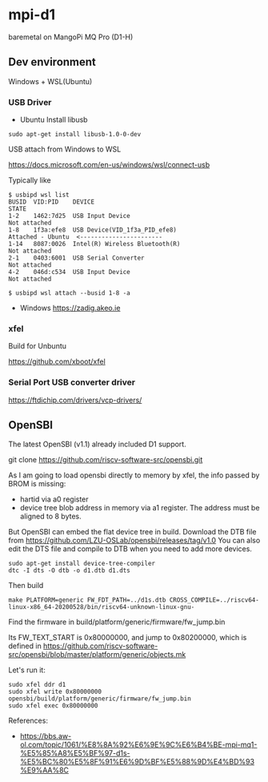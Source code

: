 # mpi-d1
baremetal on MangoPi MQ Pro (D1-H)

## Dev environment

Windows + WSL(Ubuntu)

### USB Driver

- Ubuntu
Install libusb
```
sudo apt-get install libusb-1.0-0-dev
```

USB attach from Windows to WSL

https://docs.microsoft.com/en-us/windows/wsl/connect-usb

Typically like
```
$ usbipd wsl list
BUSID  VID:PID    DEVICE                                                        STATE
1-2    1462:7d25  USB Input Device                                              Not attached
1-8    1f3a:efe8  USB Device(VID_1f3a_PID_efe8)                                 Attached - Ubuntu  <-----------------------
1-14   8087:0026  Intel(R) Wireless Bluetooth(R)                                Not attached
2-1    0403:6001  USB Serial Converter                                          Not attached
4-2    046d:c534  USB Input Device                                              Not attached

$ usbipd wsl attach --busid 1-8 -a

```

- Windows
https://zadig.akeo.ie

### xfel

Build for Unbuntu

https://github.com/xboot/xfel

### Serial Port USB converter driver

https://ftdichip.com/drivers/vcp-drivers/

## OpenSBI

The latest OpenSBI (v1.1) already included D1 support.

git clone https://github.com/riscv-software-src/opensbi.git

As I am going to load opensbi directly to memory by xfel, the info passed by BROM is missing:
- hartid via a0 register
- device tree blob address in memory via a1 register. The address must be aligned to 8 bytes.

But OpenSBI can embed the flat device tree in build. 
Download the DTB file from https://github.com/LZU-OSLab/opensbi/releases/tag/v1.0
You can also edit the DTS file and compile to DTB when you need to add more devices.
```
sudo apt-get install device-tree-compiler
dtc -I dts -O dtb -o d1.dtb d1.dts
```

Then build
```
make PLATFORM=generic FW_FDT_PATH=../d1s.dtb CROSS_COMPILE=../riscv64-linux-x86_64-20200528/bin/riscv64-unknown-linux-gnu-
```

Find the firmware in build/platform/generic/firmware/fw_jump.bin

Its FW_TEXT_START is 0x80000000, and jump to 0x80200000, which is defined in https://github.com/riscv-software-src/opensbi/blob/master/platform/generic/objects.mk

Let's run it:
```
sudo xfel ddr d1
sudo xfel write 0x80000000 opensbi/build/platform/generic/firmware/fw_jump.bin
sudo xfel exec 0x80000000
```

References:
- https://bbs.aw-ol.com/topic/1061/%E8%8A%92%E6%9E%9C%E6%B4%BE-mpi-mq1-%E5%85%A8%E5%BF%97-d1s-%E5%BC%80%E5%8F%91%E6%9D%BF%E5%88%9D%E4%BD%93%E9%AA%8C
